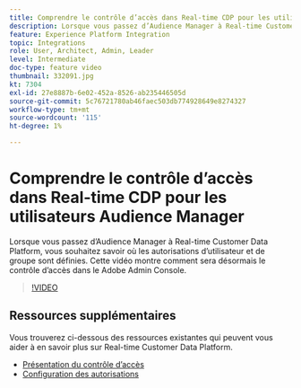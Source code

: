 ```yaml
---
title: Comprendre le contrôle d’accès dans Real-time CDP pour les utilisateurs Audience Manager
description: Lorsque vous passez d’Audience Manager à Real-time Customer Data Platform, vous souhaitez savoir où les autorisations d’utilisateur et de groupe sont définies. Cette vidéo montre comment sera désormais le contrôle d’accès dans le Adobe Admin Console.
feature: Experience Platform Integration
topic: Integrations
role: User, Architect, Admin, Leader
level: Intermediate
doc-type: feature video
thumbnail: 332091.jpg
kt: 7304
exl-id: 27e8887b-6e02-452a-8526-ab235446505d
source-git-commit: 5c76721780ab46faec503db774928649e8274327
workflow-type: tm+mt
source-wordcount: '115'
ht-degree: 1%

---
```


# Comprendre le contrôle d’accès dans Real-time CDP pour les utilisateurs Audience Manager

Lorsque vous passez d’Audience Manager à Real-time Customer Data Platform, vous souhaitez savoir où les autorisations d’utilisateur et de groupe sont définies. Cette vidéo montre comment sera désormais le contrôle d’accès dans le Adobe Admin Console.

>[!VIDEO](https://video.tv.adobe.com/v/332091/?quality=12&learn=on)

## Ressources supplémentaires

Vous trouverez ci-dessous des ressources existantes qui peuvent vous aider à en savoir plus sur Real-time Customer Data Platform.

* [Présentation du contrôle d’accès](https://experienceleague.adobe.com/docs/experience-platform/access-control/home.html?lang=fr#access-control-hierarchy-and-workflow)
* [Configuration des autorisations](https://experienceleague.adobe.com/docs/platform-learn/getting-started-for-data-architects-and-data-engineers/configure-permissions.html?lang=fr)
